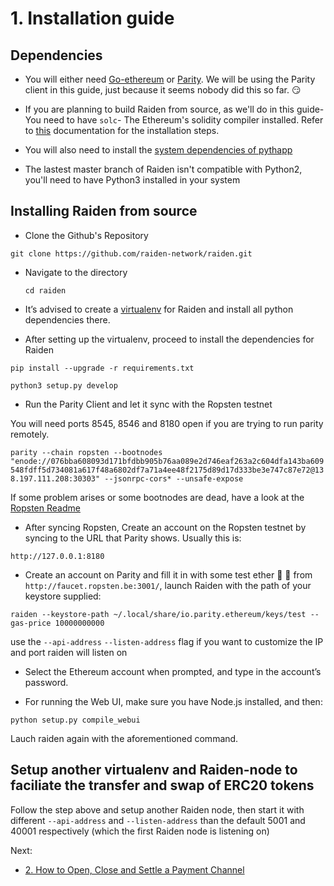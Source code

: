 <h1>1. Installation guide </h1>

<h2> Dependencies </h2>


* You will either need [Go-ethereum](https://github.com/ethereum/go-ethereum/wiki/Building-Ethereum) or [Parity](https://github.com/paritytech/parity#simple-one-line-installer-for-mac-and-ubuntu). We will be using the Parity client in this guide, just because it seems nobody did this so far. :smirk:

* If you are planning to build Raiden from source, as we'll do in this guide- You need to have `solc`- The Ethereum's solidity compiler installed.
  Refer to [this](http://solidity.readthedocs.io/en/latest/installing-solidity.html) documentation for the installation steps. 
  
* You will also need to install the [system dependencies of pythapp](https://github.com/ethereum/pyethapp/#installation-on-ubuntudebian) 


* The lastest master branch of Raiden isn't compatible with Python2, you'll need to have Python3 installed in your system

<h2> Installing Raiden from source </h2>

* Clone the Github's Repository

 `git clone https://github.com/raiden-network/raiden.git`
 
* Navigate to the directory
 
  `cd raiden`

* It’s advised to create a [virtualenv](http://docs.python-guide.org/en/latest/dev/virtualenvs/) for Raiden and install all python dependencies there.

* After setting up the virtualenv, proceed to install the dependencies for Raiden

`pip install --upgrade -r requirements.txt`

`python3 setup.py develop`


* Run the Parity Client and let it sync with the Ropsten testnet

You will need ports 8545, 8546 and 8180 open if you are trying to run parity remotely.

`parity --chain ropsten --bootnodes "enode://076bba608093d171bfdbb905b76aa089e2d746eaf263a2c604dfa143ba609548fdff5d734081a617f48a6802df7a71a4ee48f2175d89d17d333be3e747c87e72@138.197.111.208:30303" --jsonrpc-cors* --unsafe-expose`

If some problem arises or some bootnodes are dead, have a look at the [Ropsten Readme](raiden-network.readthedocs.io/en/stable/overview_and_guide.html)

* After syncing Ropsten, Create an account on the Ropsten testnet by syncing to the URL that Parity shows. Usually this is:

`http://127.0.0.1:8180`

* Create an account on Parity and fill it in with some test ether :beer: :beer: from ` http://faucet.ropsten.be:3001/ `, launch Raiden with the path of your keystore supplied: 

`raiden --keystore-path ~/.local/share/io.parity.ethereum/keys/test --gas-price 10000000000`

use the `--api-address` `--listen-address` flag if you want to customize the IP and port raiden will listen on

* Select the Ethereum account when prompted, and type in the account’s password.

* For running the Web UI, make sure you have Node.js installed, and then:

`python setup.py compile_webui`

Lauch raiden again with the aforementioned command.

<h2> Setup another virtualenv and Raiden-node to faciliate the transfer and swap of ERC20 tokens </h2> 

Follow the step above and setup another Raiden node, then start it with different `--api-address` and `--listen-address` than the default 5001 and 40001 respectively (which the first Raiden node is listening on)

Next:
* [2. How to Open, Close and Settle a Payment Channel](OpenChannel.md)
